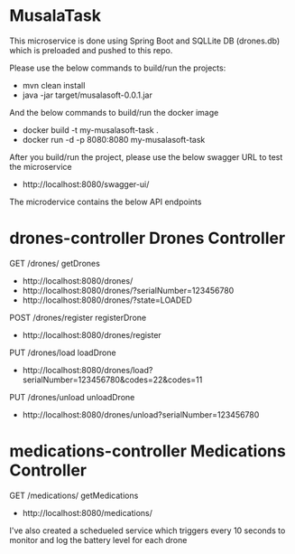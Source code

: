 # MusalaTask

This microservice is done using Spring Boot and SQLLite DB (drones.db) which is preloaded and pushed to this repo.

Please use the below commands to build/run the projects:

- mvn clean install
- java -jar target/musalasoft-0.0.1.jar

And the below commands to build/run the docker image
- docker build -t my-musalasoft-task .
- docker run -d -p 8080:8080 my-musalasoft-task

After you build/run the project, please use the below swagger URL to test the microservice
- http://localhost:8080/swagger-ui/

The microdervice contains the below API endpoints

# drones-controller Drones Controller

GET 
​/drones​/
getDrones
- http://localhost:8080/drones/
- http://localhost:8080/drones/?serialNumber=123456780
- http://localhost:8080/drones/?state=LOADED

POST
​/drones​/register
registerDrone
- http://localhost:8080/drones/register

PUT
​/drones​/load
loadDrone
- http://localhost:8080/drones/load?serialNumber=123456780&codes=22&codes=11

PUT
​/drones​/unload
unloadDrone
- http://localhost:8080/drones/unload?serialNumber=123456780

# medications-controller Medications Controller
GET
​/medications​/
getMedications
- http://localhost:8080/medications/

I've also created a schedueled service which triggers every 10 seconds to monitor and log the battery level for each drone
